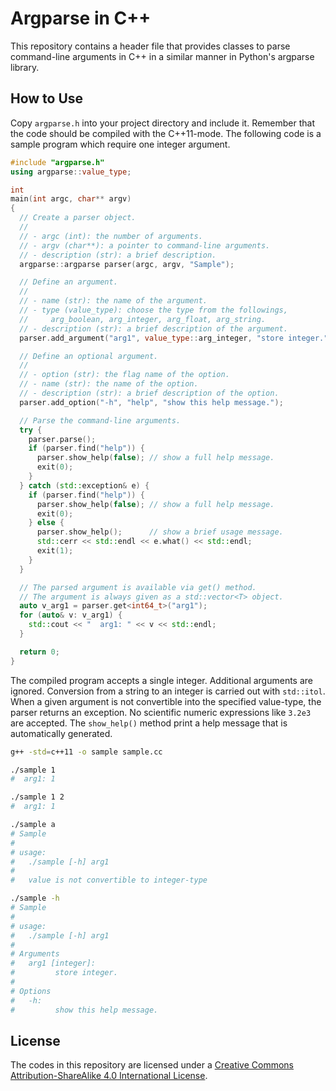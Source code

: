 # Argparse in C++
This repository contains a header file that provides classes to parse command-line arguments in C++ in a similar manner in Python's argparse library.

## How to Use
Copy `argparse.h` into your project directory and include it. Remember that the code should be compiled with the C++11-mode. The following code is a sample program which require one integer argument.

``` c++
#include "argparse.h"
using argparse::value_type;

int
main(int argc, char** argv)
{
  // Create a parser object.
  //
  // - argc (int): the number of arguments.
  // - argv (char**): a pointer to command-line arguments.
  // - description (str): a brief description.
  argparse::argparse parser(argc, argv, "Sample");

  // Define an argument.
  //
  // - name (str): the name of the argument.
  // - type (value_type): choose the type from the followings,
  //     arg_boolean, arg_integer, arg_float, arg_string.
  // - description (str): a brief description of the argument.
  parser.add_argument("arg1", value_type::arg_integer, "store integer.");

  // Define an optional argument.
  //
  // - option (str): the flag name of the option.
  // - name (str): the name of the option.
  // - description (str): a brief description of the option.
  parser.add_option("-h", "help", "show this help message.");

  // Parse the command-line arguments.
  try {
    parser.parse();
    if (parser.find("help")) {
      parser.show_help(false); // show a full help message.
      exit(0);
    }
  } catch (std::exception& e) {
    if (parser.find("help")) {
      parser.show_help(false); // show a full help message.
      exit(0);
    } else {
      parser.show_help();      // show a brief usage message.
      std::cerr << std::endl << e.what() << std::endl;
      exit(1);
    }
  }

  // The parsed argument is available via get() method.
  // The argument is always given as a std::vector<T> object.
  auto v_arg1 = parser.get<int64_t>("arg1");
  for (auto& v: v_arg1) {
    std::cout << "  arg1: " << v << std::endl;
  }

  return 0;
}
```

The compiled program accepts a single integer. Additional arguments are ignored. Conversion from a string to an integer is carried out with `std::itol`. When a given argument is not convertible into the specified value-type, the parser returns an exception. No scientific numeric expressions like `3.2e3` are accepted. The `show_help()` method print a help message that is automatically generated.

``` sh
g++ -std=c++11 -o sample sample.cc

./sample 1
#  arg1: 1

./sample 1 2
#  arg1: 1

./sample a
# Sample
#
# usage:
#   ./sample [-h] arg1
#
#   value is not convertible to integer-type

./sample -h
# Sample
#
# usage:
#   ./sample [-h] arg1
#
# Arguments
#   arg1 [integer]:
#         store integer.
#
# Options
#   -h:
#         show this help message.
```


## License
The codes in this repository are licensed under a [Creative Commons Attribution-ShareAlike 4.0 International License](http://creativecommons.org/licenses/by-sa/4.0/).

